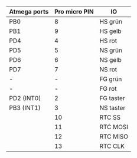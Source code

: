 | Atmega ports | Pro micro PIN | IO        |
| ------------ | ------------- | --------- |
| PB0          | 8             | HS grün   |
| PB1          | 9             | HS gelb   |
| PD4          | 4             | HS rot    |
| PD5          | 5             | NS grün   |
| PD6          | 6             | NS gelb   |
| PD7          | 7             | NS rot    |
| -            | -             | FG grün   |
| -            | -             | FG rot    |
| PD2 (INT0)   | 2             | FG taster |
| PB3 (INT1)   | 3             | NS taster |
|              | 10            | RTC SS    |
|              | 11            | RTC MOSI  |
|              | 12            | RTC MISO  |
|              | 13            | RTC CLK   |